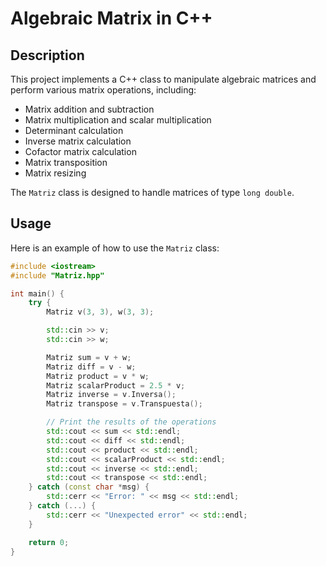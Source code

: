 # Algebraic Matrix in C++

## Description
This project implements a C++ class to manipulate algebraic matrices and perform various matrix operations, including:

- Matrix addition and subtraction
- Matrix multiplication and scalar multiplication
- Determinant calculation
- Inverse matrix calculation
- Cofactor matrix calculation
- Matrix transposition
- Matrix resizing

The `Matriz` class is designed to handle matrices of type `long double`.

## Usage
Here is an example of how to use the `Matriz` class:

```cpp
#include <iostream>
#include "Matriz.hpp"

int main() {
    try {
        Matriz v(3, 3), w(3, 3);

        std::cin >> v;
        std::cin >> w;

        Matriz sum = v + w;
        Matriz diff = v - w;
        Matriz product = v * w;
        Matriz scalarProduct = 2.5 * v;
        Matriz inverse = v.Inversa();
        Matriz transpose = v.Transpuesta();

        // Print the results of the operations
        std::cout << sum << std::endl;
        std::cout << diff << std::endl;
        std::cout << product << std::endl;
        std::cout << scalarProduct << std::endl;
        std::cout << inverse << std::endl;
        std::cout << transpose << std::endl;
    } catch (const char *msg) {
        std::cerr << "Error: " << msg << std::endl;
    } catch (...) {
        std::cerr << "Unexpected error" << std::endl;
    }

    return 0;
}
